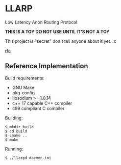 # LLARP

Low Latency Anon Routing Protocol

**THIS IS A TOY DO NOT USE UNTIL IT'S NOT A TOY**

This project is "secret" don't tell anyone about it yet. :x

[rfc](doc/proto_v0.txt)

## Reference Implementation

Build requirements:

* GNU Make
* pkg-config
* libsodium >= 1.0.14 
* c++ 17 capable C++ compiler
* c99 compliant C compiler

Building:

    $ mkdir build
    $ cd build
    $ cmake ..
    $ make
    
Running:

    $ ./llarpd daemon.ini
